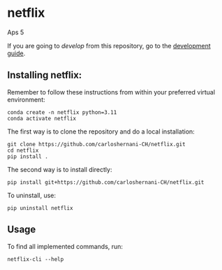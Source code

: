 # netflix

Aps 5

If you are going to *develop* from this repository, go to the [development guide](README_DEV.md).

## Installing netflix:

Remember to follow these instructions from within your preferred virtual environment:

    conda create -n netflix python=3.11
    conda activate netflix

The first way is to clone the repository and do a local installation:

    git clone https://github.com/carloshernani-CH/netflix.git
    cd netflix
    pip install .

The second way is to install directly:

    pip install git+https://github.com/carloshernani-CH/netflix.git

To uninstall, use:

    pip uninstall netflix

## Usage

To find all implemented commands, run:

    netflix-cli --help
